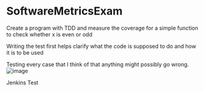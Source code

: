 # SoftwareMetricsExam
Create a program with TDD and measure the coverage for a simple function to check whether x is even or odd

Writing the test first helps clarify what the code is
supposed to do and how it is to be used

Testing every case that I think of that anything might possibly go wrong.
![image](https://user-images.githubusercontent.com/63901268/119692191-e183b400-be53-11eb-9981-b85244183b04.png)

Jenkins Test


